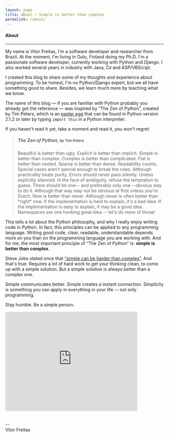 ```yaml
---
layout: page
title: About — Simple is better than complex
permalink: /about/
---
```


<h4 class="page-title">About</h4>
<hr class="sm">

My name is Vitor Freitas, I'm a software developer and researcher from Brazil. At the moment, I'm living in Oulu, Finland doing my Ph.D.
I'm a passionate software developer, currently working with Python and Django. I also worked several years in industry with Java, C♯ and ASP/VBScript.

I created this blog to share some of my thoughts and experience about programming. To be honest, I'm no Python/Django expert, but we all have something good to share. Besides, we learn much more by teaching what we know.

The name of this blog — if you are familiar with Python probably you already got the reference — was inspired by “The Zen of Python”, created by Tim Peters, which is an [easter egg][the-zen-of-python] that can be found in Python version 2.1.2 or later by typing `import this` in a Python interpreter.

If you haven't read it yet, take a moment and read it, you won't regret:

> <h5>The Zen of Python, <small>by Tim Peters</small></h5>
> Beautiful is better than ugly.  
> Explicit is better than implicit.  
> Simple is better than complex.  
> Complex is better than complicated.  
> Flat is better than nested.  
> Sparse is better than dense.  
> Readability counts.  
> Special cases aren't special enough to break the rules.  
> Although practicality beats purity.  
> Errors should never pass silently.  
> Unless explicitly silenced.  
> In the face of ambiguity, refuse the temptation to guess.  
> There should be one-- and preferably only one --obvious way to do it.  
> Although that way may not be obvious at first unless you're Dutch.  
> Now is better than never.  
> Although never is often better than *right* now.  
> If the implementation is hard to explain, it's a bad idea.  
> If the implementation is easy to explain, it may be a good idea.  
> Namespaces are one honking great idea -- let's do more of those!

This tells a lot about the Python philosophy, and why I really enjoy writing code in Python. In fact, this principles can be applied to any programming language. Writing good code, clear, readable, understandable depends more on you than on the programming language you are working with. And for me, the most important principle of “The Zen of Python” is: **simple is better than complex**.

Steve Jobs stated once that [“simple can be harder than complex”][steve-jobs-quote]. And that's true. Requires a lot of hard work to get your thinking clean, to come up with a simple solution. But a simple solution is always better than a complex one.

Simple communicates better. Simple creates a instant connection. Simplicity is something you can apply in everything in your life -- not only programming.

Stay humble. Be a simple person.

<iframe width="420" height="315" src="https://www.youtube.com/embed/sHQ_aTjXObs" frameborder="0" allowfullscreen style="margin-bottom: 20px"></iframe>

--  
Vitor Freitas

[the-zen-of-python]: https://www.python.org/dev/peps/pep-0020/
[steve-jobs-quote]: http://www.businessweek.com/1998/21/b3579165.htm

